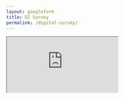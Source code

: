 ```yaml
---
layout: googleform
title: DI Survey
permalink: /digital-survey/
---
```


<iframe src="https://docs.google.com/forms/d/e/1FAIpQLSdBF1asxFimIjyCbv-9aNj-yV_7UPxPztdwKRVrngthd5dQ6A/viewform?usp=sf_link/viewform?embedded=true" ></iframe>
